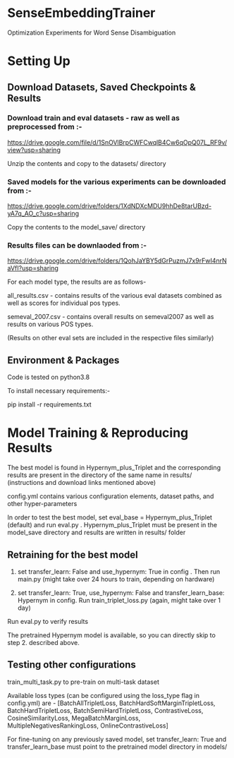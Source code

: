# SenseEmbeddingTrainer
Optimization Experiments for Word Sense Disambiguation

# Setting Up

## Download Datasets, Saved Checkpoints & Results

### Download train and eval datasets - raw as well as preprocessed from :-

https://drive.google.com/file/d/1SnOVlBrpCWFCwqlB4Cw6qOpQ07L_RF9v/view?usp=sharing

Unzip the contents and copy to the datasets/ directory

### Saved models for the various experiments can be downloaded from :-

https://drive.google.com/drive/folders/1XdNDXcMDU9hhDe8tarUBzd-yA7q_AO_c?usp=sharing

Copy the contents to the model_save/ directory

### Results files can be downlaoded from :-

https://drive.google.com/drive/folders/1QohJaYBY5dGrPuzmJ7x9rFwI4nrNaVfI?usp=sharing

For each model type, the results are as follows-

all_results.csv - contains results of the various eval datasets combined as well as scores for individual pos types.

semeval_2007.csv - contains overall results on semeval2007 as well as results on various POS types.

(Results on other eval sets are included in the respective files similarly)

## Environment & Packages

Code is tested on python3.8

To install necessary requirements:-

pip install -r requirements.txt

# Model Training & Reproducing Results

The best model is found in Hypernym_plus_Triplet and the corresponding results are present in the directory of the same name in results/ (instructions and download links mentioned above)

config.yml contains various configuration elements, dataset paths, and other hyper-parameters

In order to test the best model, set eval_base = Hypernym_plus_Triplet (default) and run eval.py . Hypernym_plus_Triplet must be present in the model_save directory and results are written in results/ folder

## Retraining for the best model

1. set transfer_learn: False and use_hypernym: True in config . Then run main.py (might take over 24 hours to train, depending on hardware)

2. set transfer_learn: True, use_hypernym: False and transfer_learn_base: Hypernym in config. Run train_triplet_loss.py (again, might take over 1 day)

Run eval.py to verify results

The pretrained Hypernym model is available, so you can directly skip to step 2. described above.

## Testing other configurations

train_multi_task.py to pre-train on multi-task dataset

Available loss types (can be configured using the loss_type flag in config.yml) are - [BatchAllTripletLoss, BatchHardSoftMarginTripletLoss, BatchHardTripletLoss, BatchSemiHardTripletLoss, ContrastiveLoss, CosineSimilarityLoss, MegaBatchMarginLoss, MultipleNegativesRankingLoss, OnlineContrastiveLoss]

For fine-tuning on any previously saved model, set transfer_learn: True and transfer_learn_base must point to the pretrained model directory in models/









